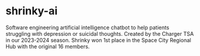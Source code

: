 # shrinky-ai
Software engineering artificial intelligence chatbot to help patients struggling with depression or suicidal thoughts. Created by the Charger TSA in our 2023-2024 season. Shrinky won 1st place in the Space City Regional Hub with the original 16 members.
